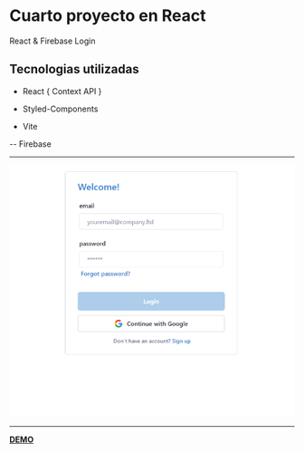 # Cuarto proyecto en React

React & Firebase Login

## Tecnologias utilizadas

- React { Context API }

- Styled-Components

- Vite

-- Firebase

---

![](./src/media/preview.png)

---

**[DEMO](https://simple-cart-tsx.vercel.app/)**